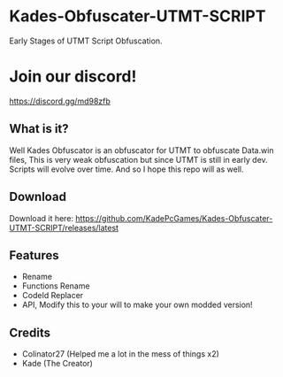 # Kades-Obfuscater-UTMT-SCRIPT
Early Stages of UTMT Script Obfuscation.

# Join our discord!
https://discord.gg/md98zfb

## What is it?
Well Kades Obfuscator is an obfuscator for UTMT to obfuscate Data.win files,
This is very weak obfuscation but since UTMT is still in early dev. Scripts will evolve over time.
And so I hope this repo will as well.

## Download
Download it here: 
https://github.com/KadePcGames/Kades-Obfuscater-UTMT-SCRIPT/releases/latest

## Features
- Rename
- Functions Rename
- CodeId Replacer
- API, Modify this to your will to make your own modded version!

## Credits
- Colinator27 (Helped me a lot in the mess of things x2)
- Kade (The Creator)
